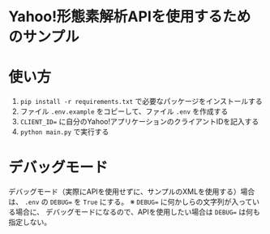 # Yahoo!形態素解析APIを使用するためのサンプル

# 使い方

1. `pip install -r requirements.txt` で必要なパッケージをインストールする
2. ファイル `.env.example` をコピーして、ファイル `.env` を作成する
3. `CLIENT_ID=` に自分のYahoo!アプリケーションのクライアントIDを記入する
4. `python main.py` で実行する

# デバッグモード

デバッグモード（実際にAPIを使用せずに、サンプルのXMLを使用する）場合は、
`.env` の `DEBUG=` を `True` にする。
※ `DEBUG=` に何かしらの文字列が入っている場合に、
デバッグモードになるので、APIを使用したい場合は `DEBUG=` は何も指定しない。
